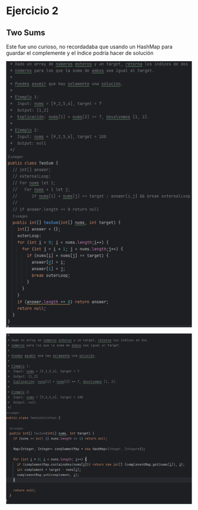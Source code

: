 # Ejercicio 2

## Two Sums


Este fue uno curioso, no recordadaba que usando un HashMap para guardar el complemente y el índice podría hacer de solución

![](/images/2.-Arrays-Strings-Tablas-Hash/excersices/Ejercicio-2/Captura%20de%20pantalla%202024-02-27%20180042.png)


![](/images/2.-Arrays-Strings-Tablas-Hash/excersices/Ejercicio-2/Captura%20de%20pantalla%202024-02-27%20175720.png)
